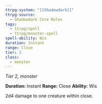 ```yaml
---
ttrpg-system: "[[Shadowdark]]"
ttrpg-source:
  - Shadowdark Core Rules
tags:
  - ttrpg/spell
  - ttrpg/monster-spell
spell-ability: Wis
duration: Instant
range: Close
tier: 2
class:
  - monster
---
```

*Tier 2, monster*

**Duration:** Instant
**Range:** Close
**Ability:** Wis

2d4 damage to one creature within close.

